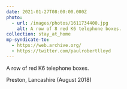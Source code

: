 ```yaml
---
date: 2021-01-27T08:00:00.000Z
photo:
  - url: /images/photos/1611734400.jpg
    alt: A row of 8 red K6 telephone boxes.
collection: stay_at_home
mp-syndicate-to:
  - https://web.archive.org/
  - https://twitter.com/paulrobertlloyd
---
```

A row of red K6 telephone boxes.

Preston, Lancashire (August 2018)
